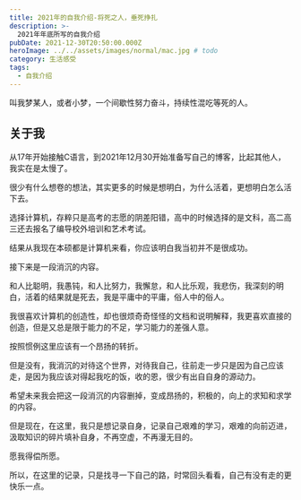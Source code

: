 ```yaml
---
title: 2021年的自我介绍-将死之人，垂死挣扎
description: >-
  2021年年底所写的自我介绍
pubDate: 2021-12-30T20:50:00.000Z
heroImage: ../../assets/images/normal/mac.jpg # todo
category: 生活感受
tags:
  - 自我介绍
---
```


叫我梦某人，或者小梦，一个间歇性努力奋斗，持续性混吃等死的人。

## 关于我

从17年开始接触C语言，到2021年12月30开始准备写自己的博客，比起其他人，我实在是太慢了。

很少有什么想卷的想法，其实更多的时候是想明白，为什么活着，更想明白怎么活下去。

选择计算机，存粹只是高考的志愿的阴差阳错，高中的时候选择的是文科，高二高三还去报名了编导校外培训和艺术考试。

结果从我现在本硕都是计算机来看，你应该明白我当初并不是很成功。

接下来是一段消沉的内容。

和人比聪明，我愚钝，和人比努力，我懈怠，和人比乐观，我悲伤，我深刻的明白，活着的结果就是死去，我是平庸中的平庸，俗人中的俗人。

我很喜欢计算机的创造性，却也很烦奇奇怪怪的文档和说明解释，我更喜欢直接的创造，但是又总是限于能力的不足，学习能力的差强人意。

按照惯例这里应该有一个昂扬的转折。

但是没有，我消沉的对待这个世界，对待我自己，往前走一步只是因为自己应该走，是因为我应该对得起我吃的饭，收的恩，很少有出自自身的源动力。

希望未来我会把这一段消沉的内容删掉，变成昂扬的，积极的，向上的求知和求学的内容。

但是现在，在这里，我只是想记录自身，记录自己艰难的学习，艰难的向前迈进，汲取知识的碎片填补自身，不再空虚，不再漫无目的。

愿我得偿所愿。

所以，在这里的记录，只是找寻一下自己的路，时常回头看看，自己有没有走的更快乐一点。
